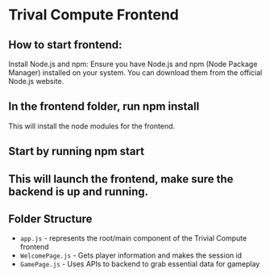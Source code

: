 # Trival Compute Frontend


## How to start frontend:
Install Node.js and npm: Ensure you have Node.js and npm (Node Package Manager) installed on your system. You can download them from the official Node.js website.

## In the frontend folder, run npm install
This will install the node modules for the frontend.

## Start by running npm start
This will launch the frontend, make sure the backend is up and running.
--

## Folder Structure
- `app.js` -  represents the root/main component of the Trivial Compute frontend
- `WelcomePage.js` - Gets player information and makes the session id
- `GamePage.js` - Uses APIs to backend to grab essential data for gameplay
